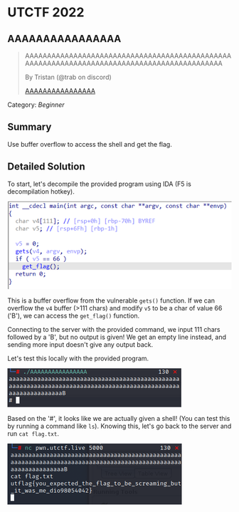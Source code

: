 # UTCTF 2022
## AAAAAAAAAAAAAAAA

> AAAAAAAAAAAAAAAAAAAAAAAAAAAAAAAAAAAAAAAAAAAAAAAAAAAAAAAAAAAAAAAAAAAAAAAAAAAAAAAAAAAAAAAAAAAA
>
> By Tristan (@trab on discord)
>
> [AAAAAAAAAAAAAAAA](https://github.com/03npan/ctf-write-ups/blob/main/utctf_2022/AAAAAAAAAAAAAAAA/AAAAAAAAAAAAAAAA)

Category: *Beginner*

## Summary

Use buffer overflow to access the shell and get the flag.

## Detailed Solution

To start, let's decompile the provided program using IDA (F5 is decompilation hotkey).

![decompile.png](https://github.com/03npan/ctf-write-ups/blob/main/utctf_2022/AAAAAAAAAAAAAAAA/decompile.png)

This is a buffer overflow from the vulnerable `gets()` function. If we can overflow the `v4` buffer (>111 chars) and modify `v5` to be a char of value 66 ('B'), we can access the `get_flag()` function.

Connecting to the server with the provided command, we input 111 chars followed by a 'B', but no output is given! We get an empty line instead, and sending more input doesn't give any output back.

Let's test this locally with the provided program.

![local_run.png](https://github.com/03npan/ctf-write-ups/blob/main/utctf_2022/AAAAAAAAAAAAAAAA/local_run.png)

Based on the '#', it looks like we are actually given a shell! (You can test this by running a command like `ls`). Knowing this, let's go back to the server and run `cat flag.txt`.

![flag.png](https://github.com/03npan/ctf-write-ups/blob/main/utctf_2022/AAAAAAAAAAAAAAAA/flag.png)